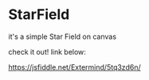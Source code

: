 # StarField

it's a simple Star Field on canvas

check it out! link below:

https://jsfiddle.net/Extermind/5tq3zd6n/

